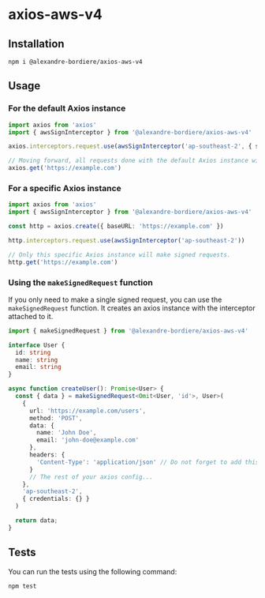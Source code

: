 # axios-aws-v4

## Installation

```
npm i @alexandre-bordiere/axios-aws-v4
```

## Usage

### For the default Axios instance

```ts
import axios from 'axios'
import { awsSignInterceptor } from '@alexandre-bordiere/axios-aws-v4'

axios.interceptors.request.use(awsSignInterceptor('ap-southeast-2', { service: 'execute-api' }))

// Moving forward, all requests done with the default Axios instance will be signed.
axios.get('https://example.com')
```

### For a specific Axios instance

```ts
import axios from 'axios'
import { awsSignInterceptor } from '@alexandre-bordiere/axios-aws-v4'

const http = axios.create({ baseURL: 'https://example.com' })

http.interceptors.request.use(awsSignInterceptor('ap-southeast-2'))

// Only this specific Axios instance will make signed requests.
http.get('https://example.com')
```

### Using the `makeSignedRequest` function

If you only need to make a single signed request, you can use the `makeSignedRequest` function. It creates an axios instance with the interceptor attached to it.

```ts
import { makeSignedRequest } from '@alexandre-bordiere/axios-aws-v4'

interface User {
  id: string
  name: string
  email: string
}

async function createUser(): Promise<User> {
  const { data } = makeSignedRequest<Omit<User, 'id'>, User>(
    {
      url: 'https://example.com/users',
      method: 'POST',
      data: {
        name: 'John Doe',
        email: 'john-doe@example.com'
      },
      headers: {
        'Content-Type': 'application/json' // Do not forget to add this header if you are sending JSON data
      }
      // The rest of your axios config...
    },
    'ap-southeast-2',
    { credentials: {} }
  )

  return data;
}
```

## Tests

You can run the tests using the following command:

```
npm test
```
